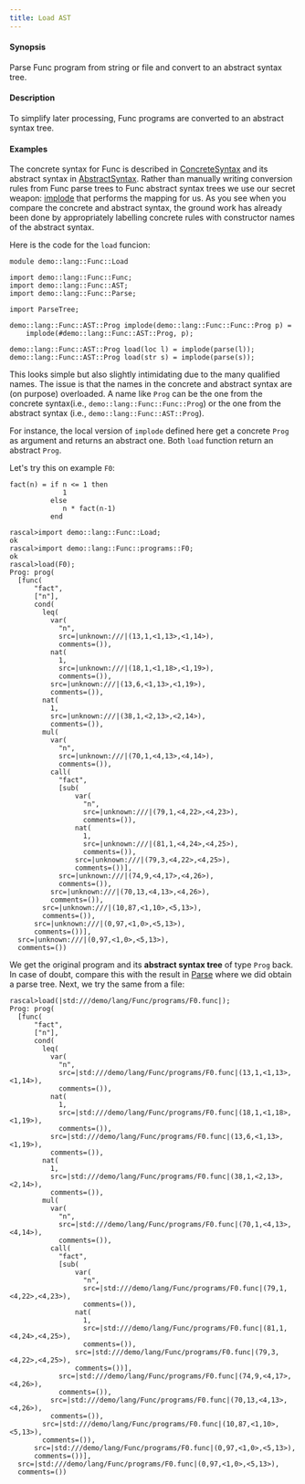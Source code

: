 ```yaml
---
title: Load AST
---
```


#### Synopsis

Parse Func program from string or file and convert to an abstract syntax tree.

#### Description

To simplify later processing, Func programs are converted to an abstract syntax tree.

#### Examples

The concrete syntax for Func is described in [ConcreteSyntax](../../../../Recipes/Languages/Func/ConcreteSyntax/index.md) and its
abstract syntax in [AbstractSyntax](../../../../Recipes/Languages/Func/AbstractSyntax/index.md).
Rather than manually writing conversion rules from Func parse trees to Func abstract syntax trees
we use our secret weapon: [implode](../../../../Library/ParseTree.md#ParseTree-implode) that performs the mapping for us.
As you see when you compare the concrete and abstract syntax, the ground work has already been done
by appropriately labelling concrete rules with constructor names of the abstract syntax.

Here is the code for the `load` funcion:


```rascal 
module demo::lang::Func::Load

import demo::lang::Func::Func;
import demo::lang::Func::AST;
import demo::lang::Func::Parse;

import ParseTree;

demo::lang::Func::AST::Prog implode(demo::lang::Func::Func::Prog p) = 
    implode(#demo::lang::Func::AST::Prog, p);

demo::lang::Func::AST::Prog load(loc l) = implode(parse(l));
demo::lang::Func::AST::Prog load(str s) = implode(parse(s));

```

                
This looks simple but also slightly intimidating due to the many qualified names.
The issue is that the names in the concrete and abstract syntax are (on purpose) overloaded.
A name like `Prog` can be the one from the concrete syntax(i.e., `demo::lang::Func::Func::Prog`)
or the one from the abstract syntax (i.e., `demo::lang::Func::AST::Prog`).

For instance, the local version of `implode` defined here get a concrete `Prog` as argument and returns an abstract one.
Both `load` function return an abstract `Prog`.

Let's try this on example `F0`:
```rascal
fact(n) = if n <= 1 then
             1 
          else 
             n * fact(n-1)
          end
```

                

```rascal-shell 
rascal>import demo::lang::Func::Load;
ok
rascal>import demo::lang::Func::programs::F0;
ok
rascal>load(F0);
Prog: prog(
  [func(
      "fact",
      ["n"],
      cond(
        leq(
          var(
            "n",
            src=|unknown:///|(13,1,<1,13>,<1,14>),
            comments=()),
          nat(
            1,
            src=|unknown:///|(18,1,<1,18>,<1,19>),
            comments=()),
          src=|unknown:///|(13,6,<1,13>,<1,19>),
          comments=()),
        nat(
          1,
          src=|unknown:///|(38,1,<2,13>,<2,14>),
          comments=()),
        mul(
          var(
            "n",
            src=|unknown:///|(70,1,<4,13>,<4,14>),
            comments=()),
          call(
            "fact",
            [sub(
                var(
                  "n",
                  src=|unknown:///|(79,1,<4,22>,<4,23>),
                  comments=()),
                nat(
                  1,
                  src=|unknown:///|(81,1,<4,24>,<4,25>),
                  comments=()),
                src=|unknown:///|(79,3,<4,22>,<4,25>),
                comments=())],
            src=|unknown:///|(74,9,<4,17>,<4,26>),
            comments=()),
          src=|unknown:///|(70,13,<4,13>,<4,26>),
          comments=()),
        src=|unknown:///|(10,87,<1,10>,<5,13>),
        comments=()),
      src=|unknown:///|(0,97,<1,0>,<5,13>),
      comments=())],
  src=|unknown:///|(0,97,<1,0>,<5,13>),
  comments=())
```
We get the original program and its __abstract syntax tree__ of type `Prog` back.
In case of doubt, compare this with the result in [Parse](../../../../Recipes/Languages/Func/Parse/index.md) where we did obtain a parse tree.
Next, we try the same from a file:

```rascal-shell ,continue
rascal>load(|std:///demo/lang/Func/programs/F0.func|);
Prog: prog(
  [func(
      "fact",
      ["n"],
      cond(
        leq(
          var(
            "n",
            src=|std:///demo/lang/Func/programs/F0.func|(13,1,<1,13>,<1,14>),
            comments=()),
          nat(
            1,
            src=|std:///demo/lang/Func/programs/F0.func|(18,1,<1,18>,<1,19>),
            comments=()),
          src=|std:///demo/lang/Func/programs/F0.func|(13,6,<1,13>,<1,19>),
          comments=()),
        nat(
          1,
          src=|std:///demo/lang/Func/programs/F0.func|(38,1,<2,13>,<2,14>),
          comments=()),
        mul(
          var(
            "n",
            src=|std:///demo/lang/Func/programs/F0.func|(70,1,<4,13>,<4,14>),
            comments=()),
          call(
            "fact",
            [sub(
                var(
                  "n",
                  src=|std:///demo/lang/Func/programs/F0.func|(79,1,<4,22>,<4,23>),
                  comments=()),
                nat(
                  1,
                  src=|std:///demo/lang/Func/programs/F0.func|(81,1,<4,24>,<4,25>),
                  comments=()),
                src=|std:///demo/lang/Func/programs/F0.func|(79,3,<4,22>,<4,25>),
                comments=())],
            src=|std:///demo/lang/Func/programs/F0.func|(74,9,<4,17>,<4,26>),
            comments=()),
          src=|std:///demo/lang/Func/programs/F0.func|(70,13,<4,13>,<4,26>),
          comments=()),
        src=|std:///demo/lang/Func/programs/F0.func|(10,87,<1,10>,<5,13>),
        comments=()),
      src=|std:///demo/lang/Func/programs/F0.func|(0,97,<1,0>,<5,13>),
      comments=())],
  src=|std:///demo/lang/Func/programs/F0.func|(0,97,<1,0>,<5,13>),
  comments=())
```


